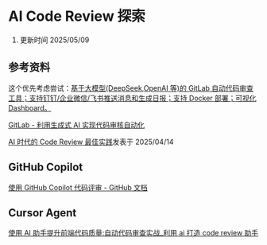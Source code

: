 # AI Code Review 探索

1. 更新时间 2025/05/09

## 参考资料

这个优先考虑尝试：[基于大模型(DeepSeek,OpenAI 等)的 GitLab 自动代码审查工具；支持钉钉/企业微信/飞书推送消息和生成日报；支持 Docker 部署；可视化 Dashboard。](https://github.com/sunmh207/AI-Codereview-Gitlab)

[GitLab - 利用生成式 AI 实现代码审核自动化](https://b8a725y9bu.feishu.cn/docx/JDbkdt5zyoag9Vxxj2ecXCg9nwf#share-NlKfdngk2o3xFkxkGIFcHSLXnge)

[AI 时代的 Code Review 最佳实践](https://tech.qimao.com/ai-shi-dai-de-code-review-zui-jia-shi-jian-2/)发表于 2025/04/14

## GitHub Copilot

[使用 GitHub Copilot 代码评审 - GitHub 文档](https://docs.github.com/zh/copilot/using-github-copilot/code-review/using-copilot-code-review#%E5%85%B3%E4%BA%8E-copilot-%E4%BB%A3%E7%A0%81%E8%AF%84%E5%AE%A1)

## Cursor Agent

[使用 AI 助手提升前端代码质量:自动代码审查实战\_利用 ai 打造 code review 助手](https://blog.csdn.net/qq_34295179/article/details/145846341)
